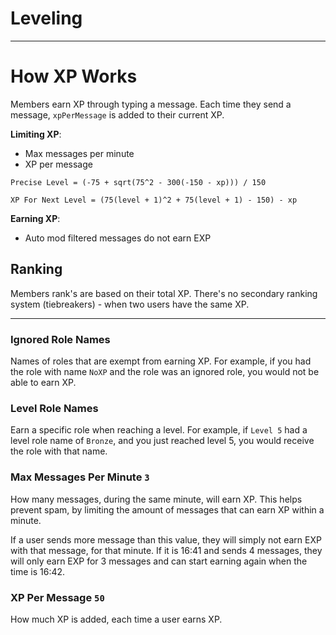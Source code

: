 # Leveling

---

# How XP Works
Members earn XP through typing a message.
Each time they send a message, `xpPerMessage` is added to their current XP.

**Limiting XP**:
- Max messages per minute
- XP per message

`Precise Level = (-75 + sqrt(75^2 - 300(-150 - xp))) / 150`

`XP For Next Level = (75(level + 1)^2 + 75(level + 1) - 150) - xp`

**Earning XP**:
- Auto mod filtered messages do not earn EXP

## Ranking
Members rank's are based on their total XP. 
There's no secondary ranking system (tiebreakers) - when two users have the same XP.

---

### Ignored Role Names
Names of roles that are exempt from earning XP.
For example, if you had the role with name `NoXP` and the role was an ignored role, you would not be able to earn XP. 

### Level Role Names
Earn a specific role when reaching a level. 
For example, if `Level 5` had a level role name of `Bronze`, and you just reached level 5, you would receive the role with that name.

### Max Messages Per Minute `3`
How many messages, during the same minute, will earn XP.
This helps prevent spam, by limiting the amount of messages that can earn XP within a minute.

If a user sends more message than this value, they will simply not earn EXP with that message, for that minute.
If it is 16:41 and <User> sends 4 messages, they will only earn EXP for 3 messages and can start earning again when the time is 16:42.

### XP Per Message `50`
How much XP is added, each time a user earns XP.
